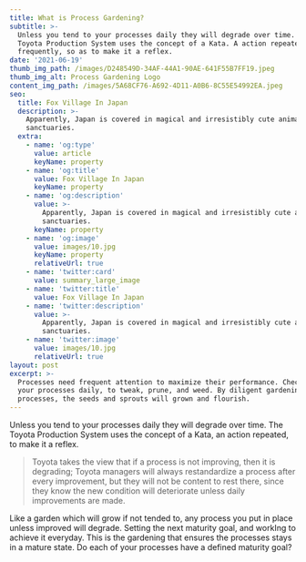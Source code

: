 ```yaml
---
title: What is Process Gardening?
subtitle: >-
  Unless you tend to your processes daily they will degrade over time. The
  Toyota Production System uses the concept of a Kata. A action repeated
  frequently, so as to make it a reflex.  
date: '2021-06-19'
thumb_img_path: /images/D248549D-34AF-44A1-90AE-641F55B7FF19.jpeg
thumb_img_alt: Process Gardening Logo
content_img_path: /images/5A68CF76-A692-4D11-A0B6-8C55E54992EA.jpeg
seo:
  title: Fox Village In Japan
  description: >-
    Apparently, Japan is covered in magical and irresistibly cute animal
    sanctuaries.
  extra:
    - name: 'og:type'
      value: article
      keyName: property
    - name: 'og:title'
      value: Fox Village In Japan
      keyName: property
    - name: 'og:description'
      value: >-
        Apparently, Japan is covered in magical and irresistibly cute animal
        sanctuaries.
      keyName: property
    - name: 'og:image'
      value: images/10.jpg
      keyName: property
      relativeUrl: true
    - name: 'twitter:card'
      value: summary_large_image
    - name: 'twitter:title'
      value: Fox Village In Japan
    - name: 'twitter:description'
      value: >-
        Apparently, Japan is covered in magical and irresistibly cute animal
        sanctuaries.
    - name: 'twitter:image'
      value: images/10.jpg
      relativeUrl: true
layout: post
excerpt: >-
  Processes need frequent attention to maximize their performance. Check in with
  your processes daily, to tweak, prune, and weed. By diligent gardening your
  processes, the seeds and sprouts will grown and flourish.
---
```

Unless you tend to your processes daily they will degrade over time. The Toyota Production System uses the concept of a Kata, an action repeated, to make it a reflex.

> Toyota takes the view that if a process is not improving, then it is degrading; Toyota managers will always restandardize a process after every improvement, but they will not be content to rest there, since they know the new condition will deteriorate unless daily improvements are made.

Like a garden which will grow if not tended to, any process you put in place unless improved will degrade.
Setting the next maturity goal, and workIng to achieve it everyday. This is the gardening that ensures the processes stays in a mature state.
Do each of your processes have a defined maturity goal?

